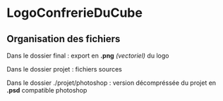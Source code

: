 # LogoConfrerieDuCube

## Organisation des fichiers

Dans le dossier final : export en **.png** *(vectoriel)* du logo

Dans le dossier projet : fichiers sources

Dans le dossier ./projet/photoshop : version décompréssée du projet en **.psd** compatible photoshop
